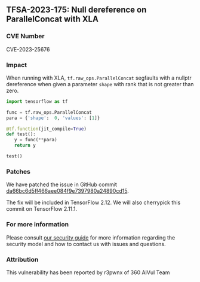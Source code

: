 ## TFSA-2023-175: Null dereference on ParallelConcat with XLA

### CVE Number
CVE-2023-25676

### Impact
When running with XLA, `tf.raw_ops.ParallelConcat` segfaults with a nullptr dereference when given a parameter `shape` with rank that is not greater than zero.

```python
import tensorflow as tf

func = tf.raw_ops.ParallelConcat
para = {'shape':  0, 'values': [1]}

@tf.function(jit_compile=True)
def test():
   y = func(**para)
   return y

test()
```

### Patches
We have patched the issue in GitHub commit [da66bc6d5ff466aee084f9e7397980a24890cd15](https://github.com/tensorflow/tensorflow/commit/da66bc6d5ff466aee084f9e7397980a24890cd15).

The fix will be included in TensorFlow 2.12. We will also cherrypick this commit on TensorFlow 2.11.1.


### For more information
Please consult [our security guide](https://github.com/tensorflow/tensorflow/blob/master/SECURITY.md) for more information regarding the security model and how to contact us with issues and questions.


### Attribution
This vulnerability has been reported by r3pwnx of 360 AIVul Team
